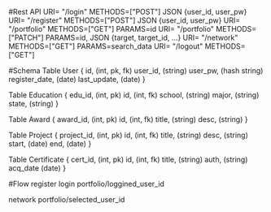 #Rest API
URI= "/login"       METHODS=["POST"]    JSON {user_id, user_pw}
URI= "/register"    METHODS=["POST"]    JSON {user_id, user_pw}
URI= "/portfolio"   METHODS=["GET"]     PARAMS=id
URI= "/portfolio"   METHODS=["PATCH"]   PARAMS=id, JSON {target, target_id, ...}
URI= "/network"     METHODS=["GET"]     PARAMS=search_data
URI= "/logout"      METHODS=["GET"]

#Schema
Table User {
    id,          (int, pk, fk)
    user_id,     (string)
    user_pw,     (hash string)
    register_date, (date)
    last_update, (date)
}

Table Education {
    edu_id,      (int, pk)
    id,          (int, fk)
    school,      (string)
    major,       (string)
    state,       (string)
}

Table Award {
    award_id,    (int, pk)
    id,          (int, fk)
    title,       (string)
    desc,        (string)
}

Table Project {
    project_id,  (int, pk)
    id,          (int, fk)
    title,       (string)
    desc,        (string)
    start,       (date)
    end,         (date)
}

Table Certificate {
    cert_id,     (int, pk)
    id,          (int, fk)
    title,       (string)
    auth,        (string)
    acq_date     (date)
}


#Flow
register
login
portfolio/loggined_user_id

network
portfolio/selected_user_id

